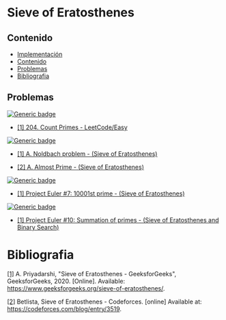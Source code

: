 # Sieve of Eratosthenes

## Contenido
* [Implementación](#implementación)
* [Contenido](#contenido)
* [Problemas](#problemas)
* [Bibliografia](#bibliografia)

## Problemas

[![Generic badge](https://img.shields.io/badge/LeetCode-Easy-green.svg)](https://leetcode.com/problemset/algorithms/)

* [[1] 204. Count Primes - LeetCode/Easy](https://leetcode.com/problems/count-primes/)

[![Generic badge](https://img.shields.io/badge/CodeForces-Easy-green.svg)](https://codeforces.com/problemset)

* [[1] A. Noldbach problem - (Sieve of Eratosthenes)](https://codeforces.com/problemset/problem/17/A)

* [[2] A. Almost Prime - (Sieve of Eratosthenes)](https://codeforces.com/contest/26/problem/A)

[![Generic badge](https://img.shields.io/badge/HackerRank-Easy-green.svg)](https://www.hackerrank.com/contests/projecteuler/challenges)

* [[1] Project Euler #7: 10001st prime - (Sieve of Eratosthenes)](https://www.hackerrank.com/contests/projecteuler/challenges/euler007/problem)

[![Generic badge](https://img.shields.io/badge/HackerRank-Medium-yellow.svg)](https://www.hackerrank.com/contests/projecteuler/challenges)

* [[1] Project Euler #10: Summation of primes - (Sieve of Eratosthenes and Binary Search)](https://www.hackerrank.com/contests/projecteuler/challenges/euler010/problem)


# Bibliografia

[[1]](https://www.geeksforgeeks.org/sieve-of-eratosthenes/) A. Priyadarshi, "Sieve of Eratosthenes - GeeksforGeeks", GeeksforGeeks, 2020. [Online]. Available: https://www.geeksforgeeks.org/sieve-of-eratosthenes/.

[[2]](https://codeforces.com/blog/entry/3519) Betlista, Sieve of Eratosthenes - Codeforces. [online] Available at: https://codeforces.com/blog/entry/3519.